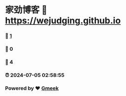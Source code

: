 # 家劲博客 :link: https://wejudging.github.io 
### :page_facing_up: [1](https://wejudging.github.io/tag.html) 
### :speech_balloon: 0 
### :hibiscus: 4 
### :alarm_clock: 2024-07-05 02:58:55 
### Powered by :heart: [Gmeek](https://github.com/Meekdai/Gmeek)
